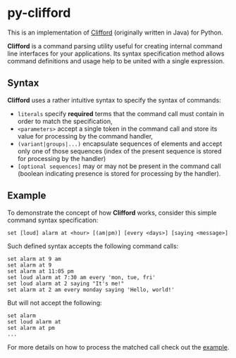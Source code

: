 # py-clifford
This is an implementation of [Clifford](https://github.com/michalwa/Clifford)
(originally written in Java) for Python.

**Clifford** is a command parsing utility useful for creating internal
command line interfaces for your applications. Its syntax specification method
allows command definitions and usage help to be united with a single expression.

## Syntax
**Clifford** uses a rather intuitive syntax to specify the syntax of commands:
- `literals` specify **required** terms that the command call must contain
  in order to match the specification,
- `<parameters>` accept a single token in the command call and store its value
  for processing by the command handler,
- `(variant|groups|...)` encapsulate sequences of elements and accept only one of
  those sequences (index of the present sequence is stored for processing by the handler)
- `[optional sequences]` may or may not be present in the command call
  (boolean indicating presence is stored for processing by the handler).

## Example
To demonstrate the concept of how **Clifford** works, consider this simple command syntax
specification:

    set [loud] alarm at <hour> [(am|pm)] [every <days>] [saying <message>]

Such defined syntax accepts the following command calls:

    set alarm at 9 am
    set alarm at 9
    set alarm at 11:05 pm
    set loud alarm at 7:30 am every 'mon, tue, fri'
    set loud alarm at 2 saying "It's me!"
    set alarm at 2 am every monday saying 'Hello, world!'

But will not accept the following:

    set alarm
    set loud alarm at
    set alarm at pm
    ...

For more details on how to process the matched call check out the [example](example.py).
